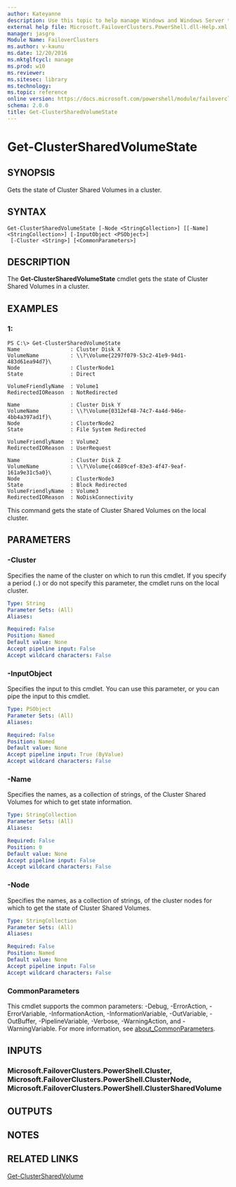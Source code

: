```yaml
---
author: Kateyanne
description: Use this topic to help manage Windows and Windows Server technologies with Windows PowerShell.
external help file: Microsoft.FailoverClusters.PowerShell.dll-Help.xml
manager: jasgro
Module Name: FailoverClusters
ms.author: v-kaunu
ms.date: 12/20/2016
ms.mktglfcycl: manage
ms.prod: w10
ms.reviewer: 
ms.sitesec: library
ms.technology: 
ms.topic: reference
online version: https://docs.microsoft.com/powershell/module/failoverclusters/get-clustersharedvolumestate?view=windowsserver2016-ps&wt.mc_id=ps-gethelp
schema: 2.0.0
title: Get-ClusterSharedVolumeState
---
```


# Get-ClusterSharedVolumeState

## SYNOPSIS
Gets the state of Cluster Shared Volumes in a cluster.

## SYNTAX

```
Get-ClusterSharedVolumeState [-Node <StringCollection>] [[-Name] <StringCollection>] [-InputObject <PSObject>]
 [-Cluster <String>] [<CommonParameters>]
```

## DESCRIPTION
The **Get-ClusterSharedVolumeState** cmdlet gets the state of Cluster Shared Volumes in a cluster.

## EXAMPLES

### 1:
```
PS C:\> Get-ClusterSharedVolumeState
Name                : Cluster Disk X 
VolumeName          : \\?\Volume{2297f079-53c2-41e9-94d1-483d61ea94d7}\
Node                : ClusterNode1
State               : Direct

VolumeFriendlyName  : Volume1
RedirectedIOReason  : NotRedirected

Name                : Cluster Disk Y 
VolumeName          : \\?\Volume{0312ef48-74c7-4a4d-946e-4bb4a397ad1f}\
Node                : ClusterNode2
State               : File System Redirected

VolumeFriendlyName  : Volume2
RedirectedIOReason  : UserRequest

Name                : Cluster Disk Z 
VolumeName          : \\?\Volume{c4689cef-83e3-4f47-9eaf-161a9e31c5a0}\
Node                : ClusterNode3
State               : Block Redirected
VolumeFriendlyName  : Volume3
RedirectedIOReason  : NoDiskConnectivity
```

This command gets the state of Cluster Shared Volumes on the local cluster.

## PARAMETERS

### -Cluster
Specifies the name of the cluster on which to run this cmdlet.
If you specify a period (`.`) or do not specify this parameter, the cmdlet runs on the local cluster.

```yaml
Type: String
Parameter Sets: (All)
Aliases: 

Required: False
Position: Named
Default value: None
Accept pipeline input: False
Accept wildcard characters: False
```

### -InputObject
Specifies the input to this cmdlet.
You can use this parameter, or you can pipe the input to this cmdlet.

```yaml
Type: PSObject
Parameter Sets: (All)
Aliases: 

Required: False
Position: Named
Default value: None
Accept pipeline input: True (ByValue)
Accept wildcard characters: False
```

### -Name
Specifies the names, as a collection of strings, of the Cluster Shared Volumes for which to get state information.

```yaml
Type: StringCollection
Parameter Sets: (All)
Aliases: 

Required: False
Position: 0
Default value: None
Accept pipeline input: False
Accept wildcard characters: False
```

### -Node
Specifies the names, as a collection of strings, of the cluster nodes for which to get the state of Cluster Shared Volumes.

```yaml
Type: StringCollection
Parameter Sets: (All)
Aliases: 

Required: False
Position: Named
Default value: None
Accept pipeline input: False
Accept wildcard characters: False
```

### CommonParameters
This cmdlet supports the common parameters: -Debug, -ErrorAction, -ErrorVariable, -InformationAction, -InformationVariable, -OutVariable, -OutBuffer, -PipelineVariable, -Verbose, -WarningAction, and -WarningVariable. For more information, see [about_CommonParameters](https://go.microsoft.com/fwlink/?LinkID=113216).

## INPUTS

### Microsoft.FailoverClusters.PowerShell.Cluster, Microsoft.FailoverClusters.PowerShell.ClusterNode, Microsoft.FailoverClusters.PowerShell.ClusterSharedVolume

## OUTPUTS

## NOTES

## RELATED LINKS

[Get-ClusterSharedVolume](./Get-ClusterSharedVolume.md)

